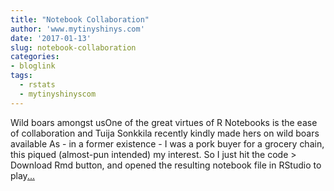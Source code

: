 ```yaml
---
title: "Notebook Collaboration"
author: 'www.mytinyshinys.com'
date: '2017-01-13'
slug: notebook-collaboration
categories:
- bloglink
tags:
  - rstats
  - mytinyshinyscom
---
```


Wild boars amongst usOne of the great virtues of R Notebooks is the ease of collaboration and Tuija Sonkkila recently kindly made hers on wild boars available As - in a former existence - I was a pork buyer for a grocery chain, this piqued (almost-pun intended) my interest. So I just hit the code > Download Rmd button, and opened the resulting notebook file in RStudio to play[... <i class="fas fa-external-link-alt"></i>](https://www.mytinyshinys.com/2017/01/13/notebook-collaboration/)

